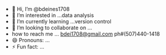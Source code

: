 - 👋 Hi, I’m @bdeines1708
- 👀 I’m interested in ...data analysis
- 🌱 I’m currently learning ...version control
- 💞️ I’m looking to collaborate on ...
- how to reach me ...  bdei1708@gmail.com ph#(507)440-1418
- 😄 Pronouns: ...
- ⚡ Fun fact: ...

<!---
bdeines1708/bdeines1708 is a ✨ special ✨ repository because its `README.md` (this file) appears on your GitHub profile.
You can click the Preview link to take a look at your changes.
--->
